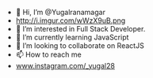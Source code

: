 - 👋 Hi, I’m @Yugalranamagar
- http://i.imgur.com/wWzX9uB.png
- 👀 I’m interested in Full Stack Developer.
- 🌱 I’m currently learning JavaScript
- 💞️ I’m looking to collaborate on ReactJS
- 📫 How to reach me 
- www.instagram.com/_yugal28

<!---
Yugalranamagar/Yugalranamagar is a ✨ special ✨ repository because its `README.md` (this file) appears on your GitHub profile.
You can click the Preview link to take a look at your changes.
--->
